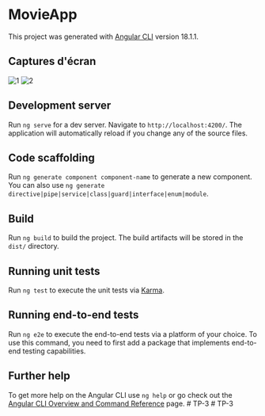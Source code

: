 # MovieApp

This project was generated with [Angular CLI](https://github.com/angular/angular-cli) version 18.1.1.

## Captures d'écran 
![1](https://github.com/user-attachments/assets/11e8dae8-c80c-425b-a6fc-c40da6420341)
![2](https://github.com/user-attachments/assets/02aa5bcf-a1e6-43d4-b1d4-18ef7d3bdd13)


## Development server

Run `ng serve` for a dev server. Navigate to `http://localhost:4200/`. The application will automatically reload if you change any of the source files.

## Code scaffolding

Run `ng generate component component-name` to generate a new component. You can also use `ng generate directive|pipe|service|class|guard|interface|enum|module`.

## Build

Run `ng build` to build the project. The build artifacts will be stored in the `dist/` directory.

## Running unit tests

Run `ng test` to execute the unit tests via [Karma](https://karma-runner.github.io).

## Running end-to-end tests

Run `ng e2e` to execute the end-to-end tests via a platform of your choice. To use this command, you need to first add a package that implements end-to-end testing capabilities.

## Further help

To get more help on the Angular CLI use `ng help` or go check out the [Angular CLI Overview and Command Reference](https://angular.dev/tools/cli) page.
#   T P - 3  
 #   T P - 3  
 